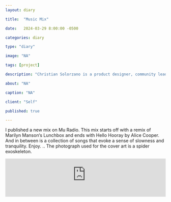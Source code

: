 ```yaml
---
layout: diary

title:  "Music Mix"

date:   2024-03-29 8:00:00 -0500

categories: diary

type: "diary"

image: "NA"

tags: [project]

description: "Christian Solorzano is a product designer, community leader, educator, and podcast host."

about: "NA"

caption: "NA"

client: "Self"

published: true

---
```

I published a new mix on Mu Radio. This mix starts off with a remix of Marilyn Manson‘s Lunchbox and ends with Hello 
Hooray by Alice Cooper. And in between is a collection of songs that evoke a sense of slowness and tranquility. Enjoy.
.. The photograph used for the cover art is a spider exoskeleton. 

<iframe width="100%" height="120" src="https://player-widget.mixcloud.com/widget/iframe/?hide_cover=1&feed=%2FChicagoGraphicDesignClub%2F03-22-2024-set-by-christian-solorzano%2F" frameborder="0" ></iframe>



